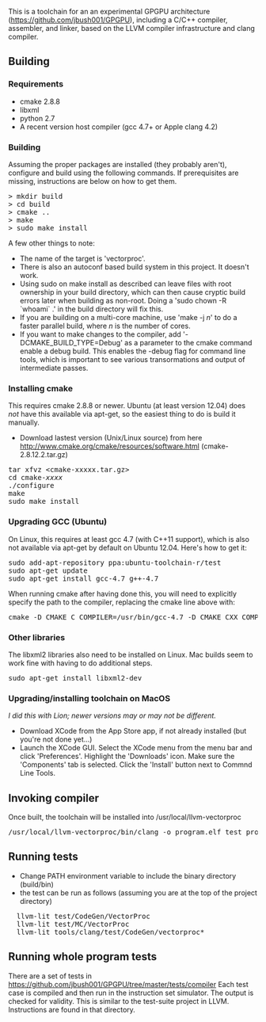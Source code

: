 This is a toolchain for an an experimental GPGPU architecture (https://github.com/jbush001/GPGPU), including a C/C++ compiler, assembler, and linker, based on the LLVM compiler infrastructure and clang compiler. 

## Building

### Requirements
- cmake 2.8.8
- libxml
- python 2.7
- A recent version host compiler (gcc 4.7+ or Apple clang 4.2)

### Building

Assuming the proper packages are installed (they probably aren't), configure and build using the following commands.  If prerequisites are missing,
instructions are below on how to get them.

<pre>
> mkdir build
> cd build
> cmake ..
> make
> sudo make install
</pre>

A few other things to note:

* The name of the target is 'vectorproc'.
* There is also an autoconf based build system in this project.  It doesn't work.
* Using sudo on make install as described can leave files with root ownership in your build directory, which can then cause cryptic build errors later when building as non-root.  Doing a 'sudo chown -R &#x60;whoami&#x60; .' in the build directory will fix this.
* If you are building on a multi-core machine, use 'make -j <i>n</i>' to do a faster parallel build, where <i>n</i> is the number of cores.
* If you want to make changes to the compiler, add '-DCMAKE_BUILD_TYPE=Debug' as a parameter to the cmake command enable a debug build.  This enables the -debug flag for command line tools, which is important to see various transormations and output of intermediate passes.

### Installing cmake

This requires cmake 2.8.8 or newer.  Ubuntu (at least version 12.04) does <i>not</i> have this available via apt-get, so the easiest thing to do is build it manually.

- Download lastest version (Unix/Linux source) from here http://www.cmake.org/cmake/resources/software.html
(cmake-2.8.12.2.tar.gz)

<pre>
tar xfvz &lt;cmake-xxxxx.tar.gz&gt;
cd cmake-<i>xxxx</i>
./configure
make 
sudo make install
</pre>

### Upgrading GCC (Ubuntu)

On Linux, this requires at least gcc 4.7 (with C++11 support), which is also not available via apt-get by default on Ubuntu 12.04.  Here's how to get it:

<pre>
sudo add-apt-repository ppa:ubuntu-toolchain-r/test
sudo apt-get update
sudo apt-get install gcc-4.7 g++-4.7
</pre>

When running cmake after having done this, you will need to explicitly specify the path to the compiler, replacing the cmake line above with:

<pre>
cmake -D CMAKE_C_COMPILER=/usr/bin/gcc-4.7 -D CMAKE_CXX_COMPILER=/usr/bin/g++-4.7 ..
</pre>

### Other libraries

The libxml2 libraries also need to be installed on Linux.  Mac builds seem to work fine with having to do additional steps.
<pre>
sudo apt-get install libxml2-dev
</pre>

### Upgrading/installing toolchain on MacOS 

<i>I did this with Lion; newer versions may or may not be different.</i>

- Download XCode from the App Store app, if not already installed (but you're not done yet...)
- Launch the XCode GUI.  Select the XCode menu from the menu bar and click 'Preferences'.  Highlight the 'Downloads' icon.  Make sure the 'Components' tab is selected.  Click the 'Install' button next to Commnd Line Tools.

## Invoking compiler

Once built, the toolchain will be installed into /usr/local/llvm-vectorproc

<pre>
/usr/local/llvm-vectorproc/bin/clang -o program.elf test_program.c 
</pre>

## Running tests

* Change PATH environment variable to include the binary directory (build/bin) 
* the test can be run as follows (assuming you are at the top of the project directory)

<pre>
  llvm-lit test/CodeGen/VectorProc
  llvm-lit test/MC/VectorProc
  llvm-lit tools/clang/test/CodeGen/vectorproc*
</pre>

## Running whole program tests

There are a set of tests in https://github.com/jbush001/GPGPU/tree/master/tests/compiler
Each test case is compiled and then run in the instruction set simulator.
The output is checked for validity. This is similar to the test-suite project
in LLVM. Instructions are found in that directory.
